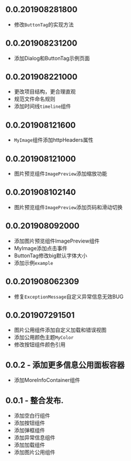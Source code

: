 ## 0.0.201908281800
* 修改`ButtonTag`的实现方法

## 0.0.201908231200
* 添加Dialog和ButtonTag示例页面

## 0.0.201908221000
* 更改项目结构，更合理直观
* 规范文件命名规则
* 添加时间线`timeline`组件

## 0.0.201908121600
* `MyImage`组件添加httpHeaders属性

## 0.0.201908121000
* 图片预览组件`ImagePreview`添加缩放功能

## 0.0.201908102140
* 图片预览组件`ImagePreview`添加页码和滑动切换

## 0.0.201908092000
* 添加图片预览组件ImagePreview组件
* MyImage添加点击事件
* ButtonTag修改big默认字体大小
* 添加示例`example`

## 0.0.201908062309
* 修复`ExceptionMessage`自定义异常信息无效BUG

## 0.0.201907291501
* 图片公用组件添加自定义加载和错误视图
* 添加公用颜色主题`MyColor`
* 修改按钮组件颜色引用

## 0.0.2 - 添加更多信息公用面板容器
* 添加MoreInfoContainer组件

## 0.0.1 - 整合发布.

* 添加空白行组件
* 添加按钮组件
* 添加弹框组件
* 添加异常信息组件
* 添加加载组件
* 添加图片公用组件